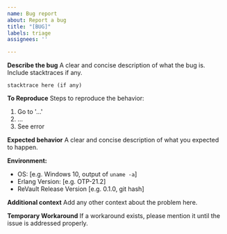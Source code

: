 ```yaml
---
name: Bug report
about: Report a bug
title: "[BUG]"
labels: triage
assignees: ''

---
```


**Describe the bug**
A clear and concise description of what the bug is. Include stacktraces if any.

```
stacktrace here (if any)
```

**To Reproduce**
Steps to reproduce the behavior:
1. Go to '...'
2. ...
3. See error

**Expected behavior**
A clear and concise description of what you expected to happen.

**Environment:**
 - OS: [e.g. Windows 10, output of `uname -a`]
 - Erlang Version: [e.g. OTP-21.2]
 - ReVault Release Version [e.g. 0.1.0, git hash]

**Additional context**
Add any other context about the problem here.

**Temporary Workaround**
If a workaround exists, please mention it until the issue is addressed properly.
